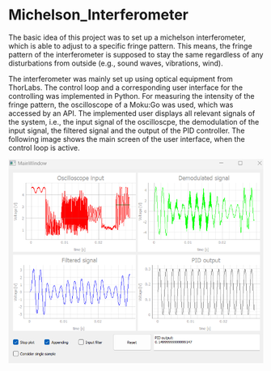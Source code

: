 # Michelson_Interferometer

The basic idea of this project was to set up a michelson interferometer, which is able to adjust to a specific fringe pattern. This means, the fringe pattern of the interferometer is supposed to stay the same regardless of any disturbations from outside (e.g., sound waves, vibrations, wind).

The interferometer was mainly set up using optical equipment from ThorLabs. The control loop and a corresponding user interface for the controlling was implemented in Python. For measuring the intensity of the fringe pattern, the oscilloscope of a Moku:Go was used, which was accessed by an API.
The implemented user displays all relevant signals of the system, i.e., the input signal of the oscilloscpe, the demodulation of the input signal, the filtered signal and the output of the PID controller. The following image shows the main screen of the user interface, when the control loop is active. 

![](Images/monitor_screen.png)
